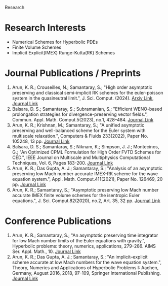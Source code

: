 Research

# Research Interests
* Numerical Schemes for Hyperbolic PDEs
* Finite Volume Schemes
* Implicit Explicit(IMEX) Runge-Kutta(RK) Schemes 

# Journal Publications / Preprints
1. Arun, K. R.; Crouseilles, N.; Samantaray, S.; "High order asymptotic preserving and classical semi-implicit RK schemes for the euler-poisson system in the quasineutral limit.",  J. Sci. Comput. (2024). [Arxiv Link](https://arxiv.org/pdf/2209.09477.pdf), [Journal Link](https://link.springer.com/epdf/10.1007/s10915-024-02577-3?sharing_token=CWDxX6K3DJk_gOa51CO4k_e4RwlQNchNByi7wbcMAY4koSq16q-DGrVp_GMltGpLu84nTOmQvnWffqUlmxbqzVScIsItVf_wZe0dWceFU-DULKAv-ajIvglgiIsRzpCk5Ks_LHw4i6s_d5_mdsvwUEUDmkgJktyag2Q6cGDjpNs%3D)
2. Balsara, D. S.; Samantaray, S.; Subramanian, S.; "Efficient WENO-based prolongation strategies for divergence-preserving vector fields.", Commun. Appl. Math. Comput.5(2023), no.1, 428–484. [Journal Link](https://link.springer.com/article/10.1007/s42967-021-00182-x)
3. Arun, K. R.; Krishnan, M.; Samantaray, S.; "A unified asymptotic preserving and well-balanced scheme for the Euler system with multiscale relaxation.", Computers & Fluids 233(2022), Paper No. 105248, 13 pp. [Journal Link](https://www.sciencedirect.com/science/article/abs/pii/S0045793021003510?via%3Dihub)
4. Balsara, D. S.; Samantaray, S.; Niknam, K.; Simpson, J. J.; Montecinos, G.; "An Optimized CPML Formulation for High Order FVTD Schemes for CED.", IEEE Journal on Multiscale and Multiphysics Computational Techniques, Vol. 6, Pages 183-200. [Journal Link](https://par.nsf.gov/servlets/purl/10355211)
5. Arun, K. R.; Das Gupta, A. J.; Samantaray, S.; "Analysis of an asymptotic preserving low Mach number accurate IMEX-RK scheme for the wave equation system.", Appl. Math. Comput.411(2021), Paper No. 126469, 20 pp. [Journal Link](https://www.sciencedirect.com/science/article/abs/pii/S0096300321005580?via%3Dihub)
6.  Arun, K. R.; Samantaray, S.; "Asymptotic preserving low Mach number accurate IMEX finite volume schemes for the isentropic Euler equations.", J. Sci. Comput.82(2020), no.2, Art. 35, 32 pp. [Journal Link](https://link.springer.com/article/10.1007/s10915-020-01138-8)


# Conference Publications 
1. Arun, K. R.; Samantaray, S.; "An asymptotic preserving time integrator for low Mach number limits of the Euler equations with gravity.", Hyperbolic problems: theory, numerics, applications, 279–286. AIMS Ser. Appl. Math., 10. [Journal Link](https://data.aimsciences.org/aimsmath-upload/cms/news/info/upload/6964fa9d-6e63-46af-8a2a-4fcd5cb63de6.pdf)
2. Arun, K. R.; Das Gupta, A. J.; Samantaray, S.; "An implicit–explicit scheme accurate at low Mach numbers for the wave equation system.", Theory, Numerics and Applications of Hyperbolic Problems I: Aachen, Germany, August 2016, 2018, 97-109, Springer International Publishing. [Journal Link](https://link.springer.com/chapter/10.1007/978-3-319-91545-6_8)
